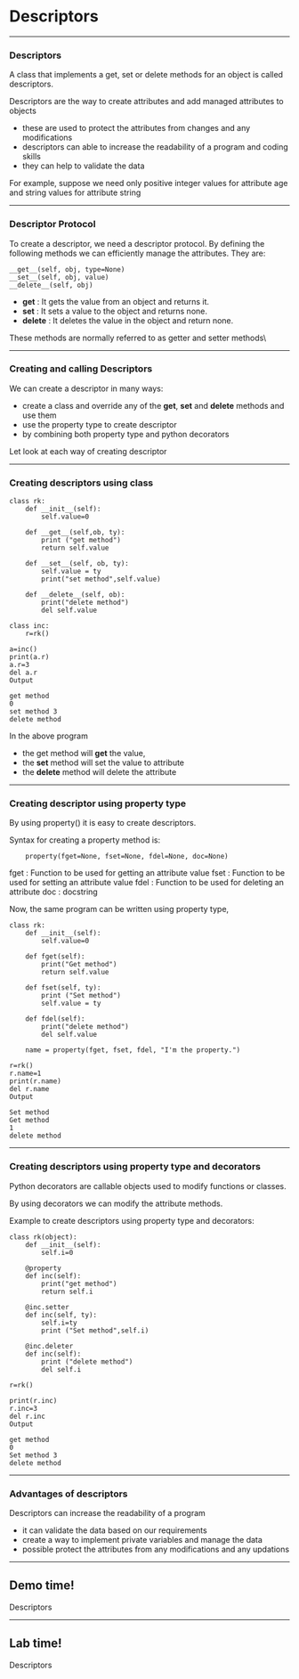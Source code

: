 # Descriptors


---
### Descriptors

A class that implements a get, set or delete methods for an object is called descriptors.

Descriptors are the way to create attributes and add managed attributes to objects
- these are used to protect the attributes from changes and any modifications
- descriptors can able to increase the readability of a program and coding skills
- they can help to validate the data

For example, suppose we need only positive integer values for attribute age and string values for attribute string

---
### Descriptor Protocol
To create a descriptor, we need a descriptor protocol. By defining the following methods we can efficiently manage the attributes. They are:

    __get__(self, obj, type=None)
    __set__(self, obj, value)
    __delete__(self, obj)

- __get__ : It gets the value from an object and returns it.
- __set__ : It sets a value to the object and returns none.
- __delete__ : It deletes the value in the object and return none.

These methods are normally referred to as getter and setter methods\

---
### Creating and calling Descriptors
We can create a descriptor in many ways:
- create a class and override any of the __get__, __set__ and __delete__ methods and use them
- use the property type to create descriptor
- by combining both property type and python decorators

Let look at each way of creating descriptor

---
### Creating descriptors using class
```
class rk:
	def __init__(self):
		self.value=0
		
	def __get__(self,ob, ty):
		print ("get method")		
		return self.value
		
	def __set__(self, ob, ty):
		self.value = ty
		print("set method",self.value)
	
	def __delete__(self, ob):	
		print("delete method")
		del self.value

class inc:
	r=rk()
	
a=inc()
print(a.r)
a.r=3
del a.r
Output

get method
0
set method 3
delete method
```

In the above program 
- the get method will __get__ the value, 
- the __set__ method will set the value to attribute 
- the __delete__ method will delete the attribute

---
### Creating descriptor using property type
By using property() it is easy to create descriptors.

Syntax for creating a property method is:
```
    property(fget=None, fset=None, fdel=None, doc=None)
```

fget : Function to be used for getting an attribute value
fset : Function to be used for setting an attribute value
fdel : Function to be used for deleting an attribute
doc : docstring

Now, the same program can be written using property type,

```
class rk:
	def __init__(self):
		self.value=0

	def fget(self):
		print("Get method")
		return self.value

	def fset(self, ty):
		print ("Set method")
		self.value = ty

	def fdel(self):
		print("delete method")
		del self.value       

	name = property(fget, fset, fdel, "I'm the property.")

r=rk()
r.name=1
print(r.name)
del r.name
Output

Set method
Get method
1
delete method
```

---
### Creating descriptors using property type and decorators

Python decorators are callable objects used to modify functions or classes. 

By using decorators we can modify the attribute methods.

Example to create descriptors using property type and decorators:
```
class rk(object):
	def __init__(self):
		self.i=0

	@property
	def inc(self):
		print("get method")
		return self.i

	@inc.setter
	def inc(self, ty):
		self.i=ty
		print ("Set method",self.i)

	@inc.deleter
	def inc(self):
		print ("delete method")
		del self.i

r=rk()

print(r.inc)
r.inc=3
del r.inc
Output

get method
0
Set method 3
delete method
```

---
###  Advantages of descriptors
Descriptors can increase the readability of a program 
- it can validate the data based on our requirements
- create a way to implement private variables and manage the data
- possible protect the attributes from any modifications and any updations

---
<!-- .slide: data-background="url('images/demo.jpg')" data-background-size="cover" --> 
<!-- .slide: class="lab" -->
## Demo time!
Descriptors

---
<!-- .slide: data-background="url('images/lab2.jpg')" data-background-size="cover"  --> 
<!-- .slide: class="lab" -->
## Lab time!
Descriptors